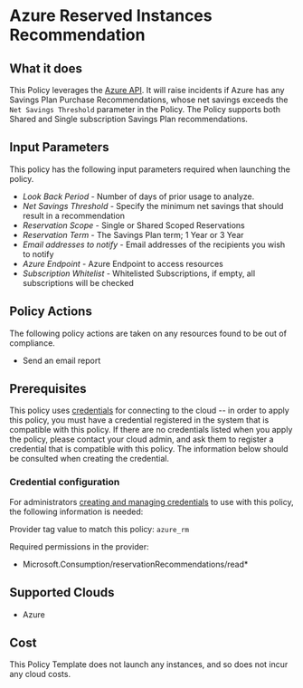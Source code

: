# Azure Reserved Instances Recommendation

## What it does

This Policy leverages the [Azure API](https://learn.microsoft.com/en-us/rest/api/cost-management/benefit-recommendations/LIST?tabs=HTTP). It will raise incidents if Azure has any Savings Plan Purchase Recommendations, whose net savings exceeds the `Net Savings Threshold` parameter in the Policy. The Policy supports both Shared and Single subscription Savings Plan recommendations.

## Input Parameters

This policy has the following input parameters required when launching the policy.
- *Look Back Period* - Number of days of prior usage to analyze.
- *Net Savings Threshold* - Specify the minimum net savings that should result in a recommendation
- *Reservation Scope* - Single or Shared Scoped Reservations
- *Reservation Term* - The Savings Plan term; 1 Year or 3 Year
- *Email addresses to notify* - Email addresses of the recipients you wish to notify
- *Azure Endpoint* - Azure Endpoint to access resources
- *Subscription Whitelist* - Whitelisted Subscriptions, if empty, all subscriptions will be checked

## Policy Actions

The following policy actions are taken on any resources found to be out of compliance.

- Send an email report

## Prerequisites

This policy uses [credentials](https://docs.flexera.com/flexera/EN/Automation/ManagingCredentialsExternal.htm)
for connecting to the cloud -- in order to apply this policy, you must have a credential registered in the system that is compatible with this policy. If there are no
credentials listed when you apply the policy, please contact your cloud admin, and ask them to register a credential that is compatible with this policy. The information below should be consulted when creating the credential.

### Credential configuration

For administrators [creating and managing credentials](https://docs.flexera.com/flexera/EN/Automation/ManagingCredentialsExternal.htm) to use with this policy, the following information is needed:

Provider tag value to match this policy: `azure_rm`

Required permissions in the provider:

- Microsoft.Consumption/reservationRecommendations/read*

## Supported Clouds

- Azure

## Cost

This Policy Template does not launch any instances, and so does not incur any cloud costs.

